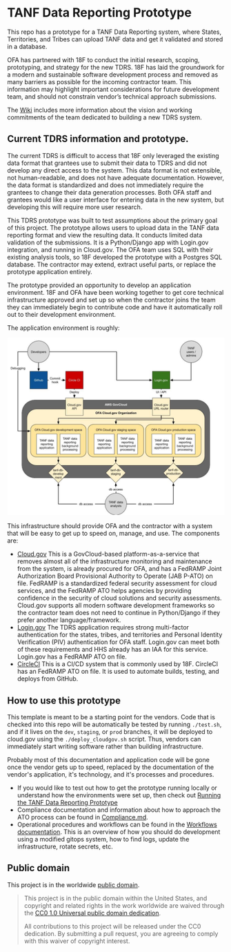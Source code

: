 # TANF Data Reporting Prototype

This repo has a prototype for a TANF Data Reporting system, where States,
Territories, and Tribes can upload TANF data and get it validated and stored
in a database.

OFA has partnered with 18F to conduct the initial research, scoping, prototyping,
and strategy for the new TDRS. 18F has laid the groundwork for a modern and sustainable
software development process and removed as many barriers as possible for the incoming
contractor team. This information may highlight important considerations for future
development team, and should not constrain vendor’s technical approach submissions.

The [Wiki](https://github.com/hhs/TANF-app/wiki) includes more information about the vision and working commitments of the team dedicated to building a new TDRS system.


## Current TDRS information and prototype.
The current TDRS is difficult to access that 18F only leveraged the existing data format that grantees use to submit their data to TDRS and did not
develop any direct access to the system. This data format is not extensible, not
human-readable, and does not have adequate documentation. However, the data format
is standardized and does not immediately require the grantees to change their data
generation processes. Both OFA staff and grantees would like a user interface for
entering data in the new  system, but developing this will require more user research.

This TDRS prototype was built to test assumptions about the primary goal of this project.
The prototype allows users to upload data in the TANF data
reporting format and view the resulting data. It conducts limited data validation of the
submissions.  It is a Python/Django app with Login.gov integration, and running in Cloud.gov.
The OFA team uses SQL with their existing analysis tools, so 18F developed the prototype
with a Postgres SQL database. The contractor may extend, extract useful parts, or replace
the prototype application entirely.

The prototype provided an opportunity to develop an application environment. 18F and OFA
have been working together to get core technical infrastructure approved and set up so
when the contractor joins the team they can immediately begin to contribute code and have
it automatically roll out to their development environment.

The application environment is roughly: 

![diagram of prototype apps and services](docs/updated-tanf-prototype-diagram-system.png)

This infrastructure should provide OFA and the contractor with a system that will be easy to get up to speed on, manage, and use. The components are:
* [Cloud.gov](https://cloud.gov/) This is a GovCloud-based platform-as-a-service that removes almost all of the infrastructure monitoring and maintenance from the system, is already procured for OFA, and has a FedRAMP Joint Authorization Board Provisional Authority to Operate (JAB P-ATO) on file. FedRAMP is a standardized federal security assessment for cloud services, and the FedRAMP ATO helps agencies by providing confidence in the security of cloud solutions and security assessments.    Cloud.gov supports all modern software development frameworks so the contractor team does not need to continue in Python/Django if they prefer another language/framework.
* [Login.gov](https://www.login.gov/) The TDRS application requires strong multi-factor authentication for the states, tribes, and territories and Personal Identity Verification (PIV) authentication for OFA staff. Login.gov can meet both of these requirements and HHS already has an IAA for this service. Login.gov has a FedRAMP ATO on file.
* [CircleCI](https://circleci.com/) This is a CI/CD system that is commonly used by 18F. CircleCI has an FedRAMP ATO on file. It is used to automate builds, testing, and deploys from GitHub.

## How to use this prototype

This template is meant to be a starting point for the vendors.  Code that is
checked into this repo will be automatically be tested by running `./test.sh`,
and if it lives on the `dev`, `staging`, or `prod` branches, it will be deployed
to cloud.gov using the `./deploy_cloudgov.sh` script.  Thus, vendors can
immediately start writing software rather than building infrastructure.

Probably most of this documentation and application code
will be gone once the vendor gets up to speed, replaced by the documentation of
the vendor's application, it's technology, and it's processes and procedures.

* If you would like to test out how to get the prototype running locally
  or understand how the environments were set up,
  then check out [Running the TANF Data Reporting Prototype](docs/Running.md)
* Compliance documentation and information about how to approach
  the ATO process can be found in [Compliance.md](docs/Compliance.md).
* Operational procedures and workflows can be found in the 
  [Workflows documentation](docs/Workflows.md).  This is an overview of how you
  should do development using a modified gitops system, how to find logs,
  update the infrastructure, rotate secrets, etc.


 ## Public domain

This project is in the worldwide [public domain](LICENSE.md).

> This project is in the public domain within the United States, and copyright and related rights in the work worldwide are waived through the [CC0 1.0 Universal public domain dedication](https://creativecommons.org/publicdomain/zero/1.0/).
>
> All contributions to this project will be released under the CC0 dedication. By submitting a pull request, you are agreeing to comply with this waiver of copyright interest.
